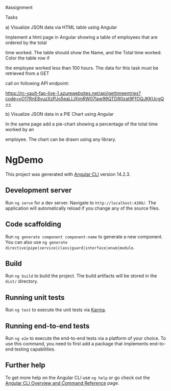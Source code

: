 #assignment

Tasks

a) Visualize JSON data via HTML table using Angular

Implement a html page in Angular showing a table of employees that are ordered by the total

time worked. The table should show the Name, and the Total time worked. Color the table row if

the employee worked less than 100 hours. The data for this task must be retrieved from a GET

call on following API endpoint:

https://rc-vault-fap-live-1.azurewebsites.net/api/gettimeentries?code=vO17RnE8vuzXzPJo5eaLLjXjmRW07law99QTD90zat9FfOQJKKUcgQ==

b) Visualize JSON data in a PIE Chart using Angular

In the same page add a pie-chart showing a percentage of the total time worked by an

employee. The chart can be drawn using any library.



# NgDemo

This project was generated with [Angular CLI](https://github.com/angular/angular-cli) version 14.2.3.

## Development server

Run `ng serve` for a dev server. Navigate to `http://localhost:4200/`. The application will automatically reload if you change any of the source files.

## Code scaffolding

Run `ng generate component component-name` to generate a new component. You can also use `ng generate directive|pipe|service|class|guard|interface|enum|module`.

## Build

Run `ng build` to build the project. The build artifacts will be stored in the `dist/` directory.

## Running unit tests

Run `ng test` to execute the unit tests via [Karma](https://karma-runner.github.io).

## Running end-to-end tests

Run `ng e2e` to execute the end-to-end tests via a platform of your choice. To use this command, you need to first add a package that implements end-to-end testing capabilities.

## Further help

To get more help on the Angular CLI use `ng help` or go check out the [Angular CLI Overview and Command Reference](https://angular.io/cli) page.

